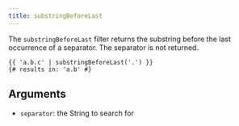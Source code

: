```yaml
---
title: substringBeforeLast
---
```


The `substringBeforeLast` filter returns the substring before the last occurrence of a separator. The separator is not returned.
```twig
{{ 'a.b.c' | substringBeforeLast('.') }}
{# results in: 'a.b' #}
```

## Arguments
- `separator`: the String to search for
